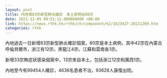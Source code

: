 ```yaml
---
layout: post
title: 內地增83宗新型肺炎確診　本土病例佔60宗
date: 2021-12-09 09:51:12.000000000 +08:00
link: https://news.rthk.hk/rthk/ch/component/k2/1623427-20211209.htm
categories: rthk
---
```


內地過去一日新增83宗新型肺炎確診個案，60宗是本土病例，其中42宗在內蒙古呼倫貝爾市，浙江有12宗，黑龍江4宗，江蘇和雲南各1宗。

新增33宗無症狀感染個案中，13宗來自本土，包括浙江12宗和廣西1宗。

內地至今有99454人確診，4636名患者不治，93628人康復出院。
